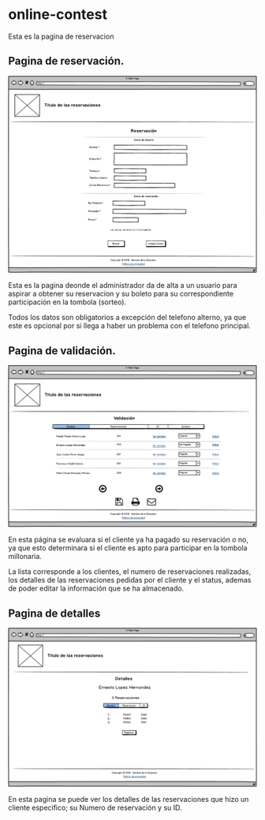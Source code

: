 # online-contest

Esta es la pagina de reservacion

## Pagina de reservación.

![](/Mockup/Index.png)

Esta es la pagina deonde el administrador da de alta a un usuario para aspirar a obtener su reservacion y su boleto para su correspondiente participación en la tombola (sorteo).

Todos los datos son obligatorios a excepción del telefono alterno, ya que este es opcional por si llega a haber un problema con el telefono principal.

## Pagina de validación.

![](/Mockup/Validacion.png)

En esta página se evaluara si el cliente ya ha pagado su reservación o no, ya que esto determinara si el cliente es apto para participar en la tombola millonaria.

La lista corresponde a los clientes, el numero de reservaciones realizadas, los detalles de las reservaciones pedidas por el cliente y el status, ademas de poder editar la información que se ha almacenado.

## Pagina de detalles

![](/Mockup/Detalles.png)

En esta pagina se puede ver los detalles de las reservaciones que hizo un cliente especifico; su Numero de reservación y su ID.
